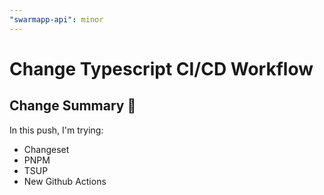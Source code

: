 ```yaml
---
"swarmapp-api": minor
---
```


# Change Typescript CI/CD Workflow

## Change Summary 📔

In this push, I'm trying:

- Changeset
- PNPM
- TSUP
- New Github Actions
